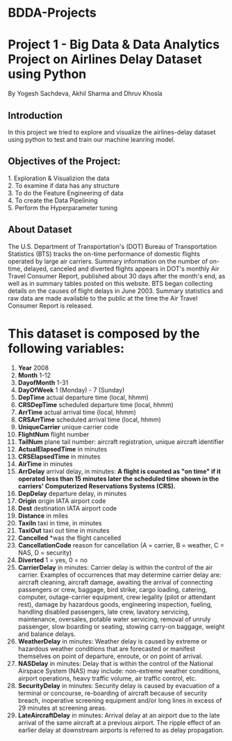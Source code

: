 # BDDA-Projects

<h1> Project 1 - Big Data & Data Analytics Project on Airlines Delay Dataset using Python</h1>
<p>By Yogesh Sachdeva, Akhil Sharma and Dhruv Khosla</p>
<h2>Introduction</h2>
<p>In this project we tried to explore and visualize the airlines-delay dataset using python to test and train our machine leanring model.</p>
<h2>Objectives of the Project:</h2>
<p>1. Exploration & Visualizion the data <br>2. To examine if data has any structure<br>3. To do the Feature Engineering of data<br>4. To create the Data Pipelining<br>5. Perform the Hyperparameter tuning</p>
<h2>About Dataset</h2>
<p>The U.S. Department of Transportation's (DOT) Bureau of Transportation Statistics (BTS) tracks the on-time performance of domestic flights operated by large air carriers. Summary information on the number of on-time, delayed, canceled and diverted flights appears in DOT's monthly Air Travel Consumer Report, published about 30 days after the month's end, as well as in summary tables posted on this website. BTS began collecting details on the causes of flight delays in June 2003. Summary statistics and raw data are made available to the public at the time the Air Travel Consumer Report is released.</p>


# This dataset is composed by the following variables:

1.	**Year**	2008
2.	**Month**	1-12
3.	**DayofMonth**	1-31
4.	**DayOfWeek**	1 (Monday) - 7 (Sunday)
5.	**DepTime**	actual departure time (local, hhmm)
6.	**CRSDepTime**	scheduled departure time (local, hhmm)
7.	**ArrTime**	actual arrival time (local, hhmm)
8.	**CRSArrTime**	scheduled arrival time (local, hhmm)
9.	**UniqueCarrier**	unique carrier code
10.	**FlightNum**	flight number
11.	**TailNum** plane tail number: aircraft registration, unique aircraft identifier
12.	**ActualElapsedTime**	in minutes
13.	**CRSElapsedTime**	in minutes
14.	**AirTime**	in minutes
15.	**ArrDelay**	arrival delay, in minutes: **A flight is counted as "on time" if it operated less than 15 minutes later the scheduled time shown in the carriers' Computerized Reservations Systems (CRS).** 
16.	**DepDelay**	departure delay, in minutes
17.	**Origin**	origin IATA airport code
18.	**Dest**	destination IATA airport code
19.	**Distance**	in miles
20.	**TaxiIn**	taxi in time, in minutes
21.	**TaxiOut**	taxi out time in minutes
22.	**Cancelled**	*was the flight cancelled
23.	**CancellationCode**	reason for cancellation (A = carrier, B = weather, C = NAS, D = security)
24.	**Diverted**	1 = yes, 0 = no
25.	**CarrierDelay**	in minutes: Carrier delay is within the control of the air carrier. Examples of occurrences that may determine carrier delay are: aircraft cleaning, aircraft damage, awaiting the arrival of connecting passengers or crew, baggage, bird strike, cargo loading, catering, computer, outage-carrier equipment, crew legality (pilot or attendant rest), damage by hazardous goods, engineering inspection, fueling, handling disabled passengers, late crew, lavatory servicing, maintenance, oversales, potable water servicing, removal of unruly passenger, slow boarding or seating, stowing carry-on baggage, weight and balance delays.
26.	**WeatherDelay**	in minutes: Weather delay is caused by extreme or hazardous weather conditions that are forecasted or manifest themselves on point of departure, enroute, or on point of arrival.
27.	**NASDelay**	in minutes: Delay that is within the control of the National Airspace System (NAS) may include: non-extreme weather conditions, airport operations, heavy traffic volume, air traffic control, etc. 
28.	**SecurityDelay**	in minutes: Security delay is caused by evacuation of a terminal or concourse, re-boarding of aircraft because of security breach, inoperative screening equipment and/or long lines in excess of 29 minutes at screening areas.
29.	**LateAircraftDelay**	in minutes: Arrival delay at an airport due to the late arrival of the same aircraft at a previous airport. The ripple effect of an earlier delay at downstream airports is referred to as delay propagation.
